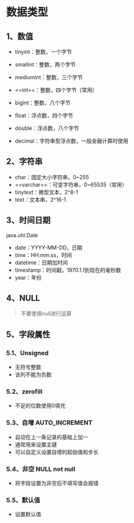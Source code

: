 # 数据类型

## 1、数值

- tinyint：整数，一个字节

- smallint：整数，两个字节
- mediumint：整数，三个字节

- ==int==：整数，四个字节（常用）
- bigint：整数，八个字节
- float：浮点数，四个字节
- double：浮点数，八个字节
- decimal：字符串型浮点数，一般金融计算时使用

## 2、字符串

- char：固定大小字符串，0~255
- ==varchar==：可变字符串，0~65535（常用）
- tinytext：微型文本，2^8-1
- text：文本串，2^16-1

## 3、时间日期

java.util.Date

- date：YYYY-MM-DD，日期
- time：HH:mm:ss，时间
- datetime：日期加时间
- timestamp：时间戳，1970.1.1到现在的毫秒数
- year：年份

## 4、NULL

> 不要使用null进行运算

## 5、字段属性

### 5.1、Unsigned

- 无符号整数
- 该列不能为负数

### 5.2、zerofill

- 不足的位数使用0填充

### 5.3、自增 AUTO_INCREMENT

- 自动在上一条记录的基础上加一
- 通常用来设置主键
- 可以自定义设置自增的起始值和步长

### 5.4、非空 NULL not null

- 将字段设置为非空后不填写值会报错

### 5.5、默认值

- 设置默认值